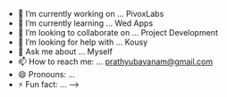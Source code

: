 - 🔭 I’m currently working on ... PivoxLabs
- 🌱 I’m currently learning ... Wed Apps
- 👯 I’m looking to collaborate on ... Project Development
- 🤔 I’m looking for help with ... Kousy
- 💬 Ask me about ... Myself
- 📫 How to reach me: ... prathyubavanam@gmail.com
- 😄 Pronouns: ... 
- ⚡ Fun fact: ... 
-->
